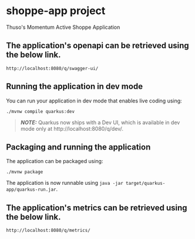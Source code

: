 # shoppe-app project

Thuso's Momentum Active Shoppe Application

## The application's openapi can be retrieved using the below link.

`http://localhost:8080/q/swagger-ui/`

## Running the application in dev mode

You can run your application in dev mode that enables live coding using:
```shell script
./mvnw compile quarkus:dev
```

> **_NOTE:_**  Quarkus now ships with a Dev UI, which is available in dev mode only at http://localhost:8080/q/dev/.

## Packaging and running the application

The application can be packaged using:
```shell script
./mvnw package
```
The application is now runnable using `java -jar target/quarkus-app/quarkus-run.jar`.

## The application's metrics can be retrieved using the below link.

`http://localhost:8080/q/metrics/`

